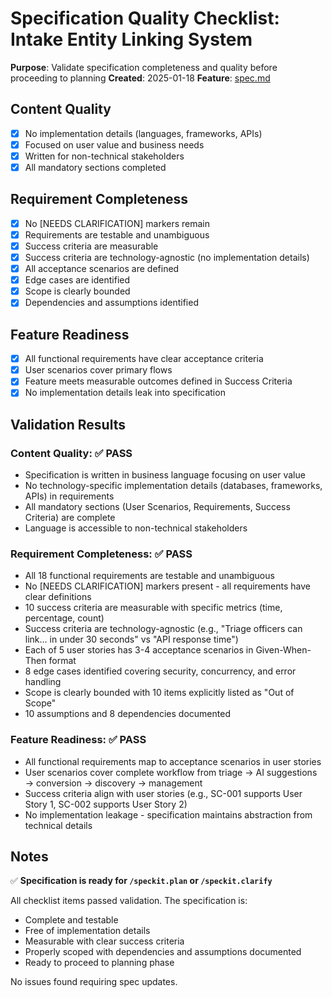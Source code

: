 # Specification Quality Checklist: Intake Entity Linking System

**Purpose**: Validate specification completeness and quality before proceeding to planning
**Created**: 2025-01-18
**Feature**: [spec.md](../spec.md)

## Content Quality

- [x] No implementation details (languages, frameworks, APIs)
- [x] Focused on user value and business needs
- [x] Written for non-technical stakeholders
- [x] All mandatory sections completed

## Requirement Completeness

- [x] No [NEEDS CLARIFICATION] markers remain
- [x] Requirements are testable and unambiguous
- [x] Success criteria are measurable
- [x] Success criteria are technology-agnostic (no implementation details)
- [x] All acceptance scenarios are defined
- [x] Edge cases are identified
- [x] Scope is clearly bounded
- [x] Dependencies and assumptions identified

## Feature Readiness

- [x] All functional requirements have clear acceptance criteria
- [x] User scenarios cover primary flows
- [x] Feature meets measurable outcomes defined in Success Criteria
- [x] No implementation details leak into specification

## Validation Results

### Content Quality: ✅ PASS
- Specification is written in business language focusing on user value
- No technology-specific implementation details (databases, frameworks, APIs) in requirements
- All mandatory sections (User Scenarios, Requirements, Success Criteria) are complete
- Language is accessible to non-technical stakeholders

### Requirement Completeness: ✅ PASS
- All 18 functional requirements are testable and unambiguous
- No [NEEDS CLARIFICATION] markers present - all requirements have clear definitions
- 10 success criteria are measurable with specific metrics (time, percentage, count)
- Success criteria are technology-agnostic (e.g., "Triage officers can link... in under 30 seconds" vs "API response time")
- Each of 5 user stories has 3-4 acceptance scenarios in Given-When-Then format
- 8 edge cases identified covering security, concurrency, and error handling
- Scope is clearly bounded with 10 items explicitly listed as "Out of Scope"
- 10 assumptions and 8 dependencies documented

### Feature Readiness: ✅ PASS
- All functional requirements map to acceptance scenarios in user stories
- User scenarios cover complete workflow from triage → AI suggestions → conversion → discovery → management
- Success criteria align with user stories (e.g., SC-001 supports User Story 1, SC-002 supports User Story 2)
- No implementation leakage - specification maintains abstraction from technical details

## Notes

✅ **Specification is ready for `/speckit.plan` or `/speckit.clarify`**

All checklist items passed validation. The specification is:
- Complete and testable
- Free of implementation details
- Measurable with clear success criteria
- Properly scoped with dependencies and assumptions documented
- Ready to proceed to planning phase

No issues found requiring spec updates.
